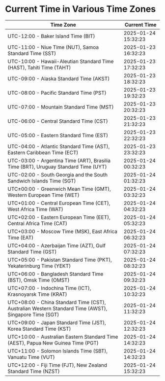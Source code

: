 # Current Time in Various Time Zones

| Time Zone | Current Time |
|-----------|--------------|
| UTC-12:00 - Baker Island Time (BIT) | 2025-01-24 15:32:23 |
| UTC-11:00 - Niue Time (NUT), Samoa Standard Time (SST) | 2025-01-23 16:32:23 |
| UTC-10:00 - Hawaii-Aleutian Standard Time (HAST), Tahiti Time (TAHT) | 2025-01-23 17:32:23 |
| UTC-09:00 - Alaska Standard Time (AKST) | 2025-01-23 18:32:23 |
| UTC-08:00 - Pacific Standard Time (PST) | 2025-01-23 19:32:23 |
| UTC-07:00 - Mountain Standard Time (MST) | 2025-01-23 20:32:23 |
| UTC-06:00 - Central Standard Time (CST) | 2025-01-23 21:32:23 |
| UTC-05:00 - Eastern Standard Time (EST) | 2025-01-23 22:32:23 |
| UTC-04:00 - Atlantic Standard Time (AST), Eastern Caribbean Time (ECT) | 2025-01-23 23:32:23 |
| UTC-03:00 - Argentina Time (ART), Brasília Time (BRT), Uruguay Standard Time (UYT) | 2025-01-24 00:32:23 |
| UTC-02:00 - South Georgia and the South Sandwich Islands Time (SGT) | 2025-01-24 01:32:23 |
| UTC±00:00 - Greenwich Mean Time (GMT), Western European Time (WET) | 2025-01-24 03:32:23 |
| UTC+01:00 - Central European Time (CET), West Africa Time (WAT) | 2025-01-24 04:32:23 |
| UTC+02:00 - Eastern European Time (EET), Central Africa Time (CAT) | 2025-01-24 05:32:23 |
| UTC+03:00 - Moscow Time (MSK), East Africa Time (EAT) | 2025-01-24 06:32:23 |
| UTC+04:00 - Azerbaijan Time (AZT), Gulf Standard Time (GST) | 2025-01-24 07:32:23 |
| UTC+05:00 - Pakistan Standard Time (PKT), Yekaterinburg Time (YEKT) | 2025-01-24 08:32:23 |
| UTC+06:00 - Bangladesh Standard Time (BST), Omsk Time (OMST) | 2025-01-24 09:32:23 |
| UTC+07:00 - Indochina Time (ICT), Krasnoyarsk Time (KRAT) | 2025-01-24 10:32:23 |
| UTC+08:00 - China Standard Time (CST), Australian Western Standard Time (AWST), Singapore Time (SGT) | 2025-01-24 11:32:23 |
| UTC+09:00 - Japan Standard Time (JST), Korea Standard Time (KST) | 2025-01-24 12:32:23 |
| UTC+10:00 - Australian Eastern Standard Time (AEST), Papua New Guinea Time (PGT) | 2025-01-24 14:32:23 |
| UTC+11:00 - Solomon Islands Time (SBT), Vanuatu Time (VUT) | 2025-01-24 14:32:23 |
| UTC+12:00 - Fiji Time (FJT), New Zealand Standard Time (NZST) | 2025-01-24 15:32:23 |
